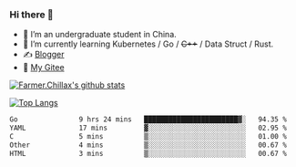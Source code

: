 ### Hi there 👋

- 🔭 I’m an undergraduate student in China.
- 🌱 I’m currently learning Kubernetes / Go / ~~C++~~ / Data Struct / Rust.
- ✍️ [Blogger](https://blog.farmer233.top)
- 🤔 [My Gitee](https://gitee.com/Farmer-chong)


[![Farmer.Chillax's github stats](https://github-readme-stats.vercel.app/api?username=FarmerChillax)](https://github.com/anuraghazra/github-readme-stats)

[![Top Langs](https://github-readme-stats.vercel.app/api/top-langs/?username=FarmerChillax&layout=compact&hide=html,css,javascript)](https://github.com/anuraghazra/github-readme-stats)


<a href="https://wakatime.com/@Farmer"> </a>
          <!--START_SECTION:waka-->

```txt
Go               9 hrs 24 mins   ███████████████████████▓░   94.35 %
YAML             17 mins         ▓░░░░░░░░░░░░░░░░░░░░░░░░   02.95 %
C                5 mins          ▒░░░░░░░░░░░░░░░░░░░░░░░░   01.00 %
Other            4 mins          ▒░░░░░░░░░░░░░░░░░░░░░░░░   00.67 %
HTML             3 mins          ▒░░░░░░░░░░░░░░░░░░░░░░░░   00.67 %
```

<!--END_SECTION:waka-->



<!--
**Farmer-chong/Farmer-chong** is a ✨ _special_ ✨ repository because its `README.md` (this file) appears on your GitHub profile.

Here are some ideas to get you started:

- 🔭 I’m currently working on ...
- 🌱 I’m currently learning ...
- 👯 I’m looking to collaborate on ...
- 🤔 I’m looking for help with ...
- 💬 Ask me about ...
- 📫 How to reach me: ...
- 😄 Pronouns: ...
- ⚡ Fun fact: ...
-->
